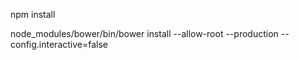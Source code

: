 

npm install

node_modules/bower/bin/bower install --allow-root --production --config.interactive=false

